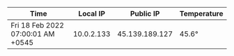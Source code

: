 | Time     | Local IP | Public IP | Temperature |
| ----------- | ----------- | ----------- | ----------- |
| Fri 18 Feb 2022 07:00:01 AM +0545      | 10.0.2.133     | 45.139.189.127  | 45.6° |
